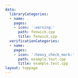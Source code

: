 ```yaml
---
data:
  libraryCategories:
  - name: .
    pages:
    - icon: ':warning:'
      path: fenwick.cpp
      title: fenwick.cpp
  verificationCategories:
  - name: .
    pages:
    - icon: ':heavy_check_mark:'
      path: example.test.cpp
      title: example.test.cpp
layout: toppage
---
```

